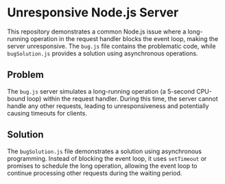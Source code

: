 # Unresponsive Node.js Server

This repository demonstrates a common Node.js issue where a long-running operation in the request handler blocks the event loop, making the server unresponsive. The `bug.js` file contains the problematic code, while `bugSolution.js` provides a solution using asynchronous operations.

## Problem

The `bug.js` server simulates a long-running operation (a 5-second CPU-bound loop) within the request handler.  During this time, the server cannot handle any other requests, leading to unresponsiveness and potentially causing timeouts for clients.

## Solution

The `bugSolution.js` file demonstrates a solution using asynchronous programming.  Instead of blocking the event loop, it uses `setTimeout` or promises to schedule the long operation, allowing the event loop to continue processing other requests during the waiting period.